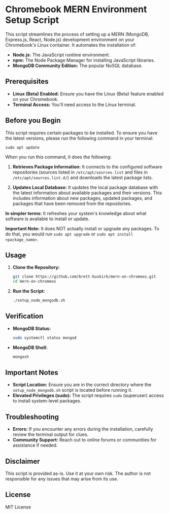 # Chromebook MERN Environment Setup Script

This script streamlines the process of setting up a MERN (MongoDB, Express.js, React, Node.js) development environment on your Chromebook's Linux container. It automates the installation of:

- **Node.js:** The JavaScript runtime environment.
- **npm:** The Node Package Manager for installing JavaScript libraries.
- **MongoDB Community Edition:** The popular NoSQL database.

## Prerequisites

- **Linux (Beta) Enabled:** Ensure you have the Linux (Beta) feature enabled on your Chromebook.
- **Terminal Access:** You'll need access to the Linux terminal.

## Before you Begin

This script requires certain packages to be installed. To ensure you have the latest versions, please run the following command in your terminal:

```shell
sudo apt update
```

When you run this command, it does the following:

1. **Retrieves Package Information:** It connects to the configured software repositories (sources listed in `/etc/apt/sources.list` and files in `/etc/apt/sources.list.d/`) and downloads the latest package lists.
 
2. **Updates Local Database:** It updates the local package database with the latest information about available packages and their versions. This includes information about new packages, updated packages, and packages that have been removed from the repositories.

**In simpler terms:** It refreshes your system's knowledge about what software is available to install or update. 

**Important Note:** It does NOT actually install or upgrade any packages. To do that, you would run `sudo apt upgrade` or `sudo apt install <package_name>`. 


## Usage

1. **Clone the Repository:**
   ```bash
   git clone https://github.com/brett-buskirk/mern-on-chromeos.git
   cd mern-on-chromeos
   ```

2. **Run the Script:**
   ```bash
   ./setup_node_mongodb.sh
   ```

## Verification

- **MongoDB Status:**
   ```bash
   sudo systemctl status mongod
   ```

- **MongoDB Shell:**
   ```bash
   mongosh
   ```

## Important Notes

- **Script Location:**  Ensure you are in the correct directory where the `setup_node_mongodb.sh` script is located before running it.
- **Elevated Privileges (sudo):** The script requires `sudo` (superuser) access to install system-level packages.

## Troubleshooting

- **Errors:** If you encounter any errors during the installation, carefully review the terminal output for clues. 
- **Community Support:**  Reach out to online forums or communities for assistance if needed.

## Disclaimer

This script is provided as-is.  Use it at your own risk. The author is not responsible for any issues that may arise from its use.

## License

MIT License

